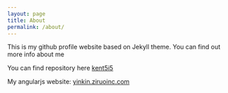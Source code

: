 ```yaml
---
layout: page
title: About
permalink: /about/
---
```


This is my github profile website based on Jekyll theme. You can find out more info about me 

You can find repository here
[kent5i5](https://github.com/kent5i5) 

My angularjs website:
[yinkin.ziruoinc.com](http://yinkin.ziruoinc.com/)


[my-github-group]: https://github.com/Mobile-Kickstart-Squad-team
